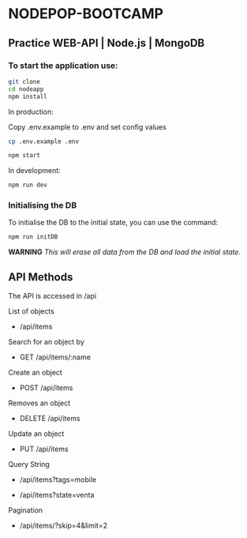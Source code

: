 # NODEPOP-BOOTCAMP
## Practice WEB-API | Node.js | MongoDB

### To start the application use:

```sh
git clone
cd nodeapp
npm install
```

In production:

Copy .env.example to .env and set config values

```sh
cp .env.example .env
```

```sh
npm start
```

In development:

```sh
npm run dev
```

### Initialising the DB

To initialise the DB to the initial state, you can use the command:

```sh
npm run initDB
```
**WARNING** *This will erase all data from the DB and load the initial state.*

## API Methods

The API is accessed in /api

List of objects
- /api/items

Search for an object by
- GET /api/items/:name

Create an object
- POST /api/items

Removes an object
- DELETE /api/items

Update an object
- PUT /api/items

Query String
- /api/items?tags=mobile

- /api/items?state=venta

Pagination
- /api/items/?skip=4&limit=2